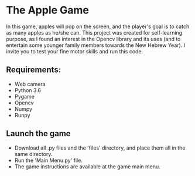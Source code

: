 # The Apple Game
In this game, apples will pop on the screen, and the player's goal is to catch as many apples as he/she can.
This project was created for self-learning purpose, as I found an interest in the Opencv library and its uses (and to entertain some younger family members towards the New Hebrew Year).
I invite you to test your fine motor skills and run this code.

## Requirements:
* Web camera
* Python 3.6
* Pygame
* Opencv
* Numpy
* Runpy

## Launch the game
* Download all .py files and the 'files' directory, and place them all in the same directory.
* Run the 'Main Menu.py' file.
* The game instructions are available at the game main menu.

